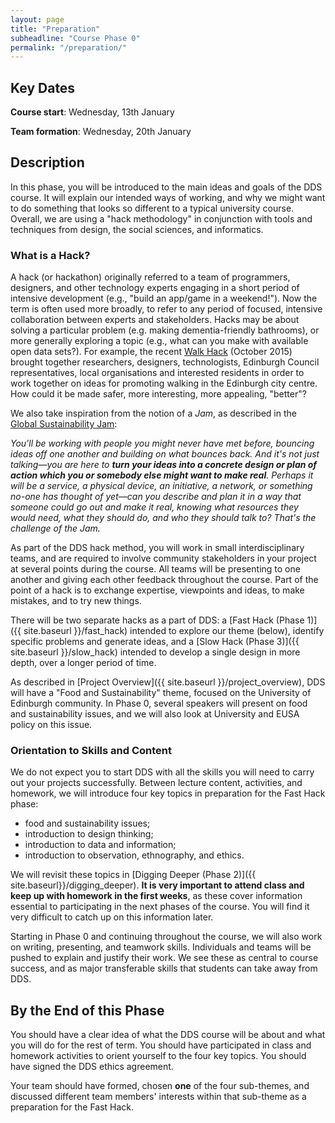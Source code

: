 ```yaml
---
layout: page
title: "Preparation"
subheadline: "Course Phase 0"
permalink: "/preparation/"
---
```



## Key Dates

**Course start**: Wednesday, 13th January

**Team formation**: Wednesday, 20th January


## Description

In this phase, you will be introduced to the main ideas and goals of the DDS
course. It will explain our intended ways of working, and why we might want to
do something that looks so different to a typical university course. Overall,
we are using a "hack methodology" in conjunction with tools and techniques
from design, the social sciences, and informatics.

### What is a Hack? 

A hack (or hackathon) originally referred to a team of programmers,
designers, and other technology experts engaging in a short period of
intensive development (e.g., "build an app/game in a weekend!"). Now the term
is often used more broadly, to refer to any period of focused, intensive
collaboration between experts and stakeholders. Hacks may be about solving a
particular problem (e.g. making dementia-friendly bathrooms), or more
generally exploring a topic (e.g., what can you make with available open data
sets?). For example, the recent [Walk Hack](http://www.sustrans.org.uk/news/edinburgh-launches-walk-hack) (October 2015) brought together
researchers, designers, technologists, Edinburgh Council representatives,
local organisations and interested residents in order to work together on
ideas for promoting walking in the Edinburgh city centre. How could it be made
safer, more interesting, more appealing, "better"? 

We also take inspiration from the notion of a *Jam*, as described in the [Global Sustainability Jam](http://planet.globalsustainabilityjam.org/content/whats-jam):

*You'll be working with people you might never have met before, bouncing ideas off one another and building on what bounces back. And it's not just talking&mdash;you are here to **turn your ideas into a concrete design or plan of action which you or somebody else might want to make real**. Perhaps it will be a service, a physical device, an initiative, a network, or something no-one has thought of yet&mdash;can you describe and plan it in a way that someone could go out and make it real, knowing what resources they would need, what they should do, and who they should talk to?  That's the challenge of the Jam.*

As part of the DDS hack method, you will work in small interdisciplinary
teams, and are required to involve community stakeholders in your project at
several points during the course. All teams will be presenting to one another
and giving each other feedback throughout the course. Part of the point of a
hack is to exchange expertise, viewpoints and ideas, to make mistakes, and to
try new things.

There will be two separate hacks as a part of DDS: a [Fast Hack (Phase 1)]({{ site.baseurl }}/fast_hack)
intended to explore our theme (below), identify specific problems and generate
ideas, and a [Slow Hack (Phase 3)]({{ site.baseurl }}/slow_hack) intended to develop a single design in more
depth, over a longer period of time.

As described in [Project Overview]({{ site.baseurl }}/project_overview),
DDS will have a "Food and Sustainability" theme, focused on the
University of Edinburgh community. In Phase 0, several speakers will present
on food and sustainability issues, and we will also look at University and
EUSA policy on this issue. 


### Orientation to Skills and Content

We do not expect you to start DDS with all the skills you will
need to carry out your projects successfully. Between lecture content, activities, and homework, we
will introduce four key topics in preparation for the Fast Hack phase:

* food and sustainability issues;
* introduction to design thinking; 
* introduction to data and information; 
* introduction to observation, ethnography, and ethics. 

We will revisit these topics in [Digging Deeper (Phase 2)]({{ site.baseurl}}/digging_deeper). 
**It is very important to attend class and keep up with
homework in the first weeks**, as these cover information essential to
participating in the next phases of the course. You will find it very
difficult to catch up on this information later.

Starting in Phase 0 and continuing throughout the course, we will also work on
writing, presenting, and teamwork skills. Individuals and teams will be
pushed to explain and justify their work. We see these as central to course
success, and as major transferable skills that students can take away from
DDS.

## By the End of this Phase

You should have a clear idea of what the DDS course will be about and what you
will do for the rest of term. You should have participated in class and
homework activities to orient yourself to the four key topics. You should have
signed the DDS ethics agreement.

Your team should have formed, chosen **one** of the four sub-themes, and
discussed different team members' interests within that sub-theme as a
preparation for the Fast Hack.

